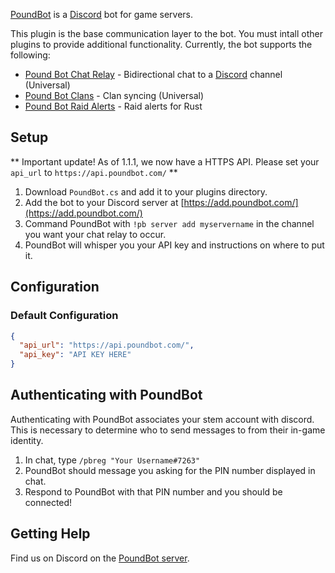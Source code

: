 [PoundBot](https://github.com/poundbot/poundbot) is a [Discord](https://discord.gg/) bot for game servers.

This plugin is the base communication layer to the bot. You must intall other plugins to provide additional
functionality. Currently, the bot supports the following:

* [Pound Bot Chat Relay](https://umod.org/plugins/pound-bot-chat-relay) - Bidirectional chat to a [Discord](https://discord.gg/) channel (Universal)
* [Pound Bot Clans](https://umod.org/plugins/pound-bot-clans) - Clan syncing (Universal)
* [Pound Bot Raid Alerts](https://umod.org/plugins/pound-bot-raid-alerts) - Raid alerts for Rust

## Setup

** Important update! As of 1.1.1, we now have a HTTPS API. Please set your `api_url` to `https://api.poundbot.com/` **

1. Download `PoundBot.cs` and add it to your plugins directory.
2. Add the bot to your Discord server at [https://add.poundbot.com/](https://add.poundbot.com/) 
3. Command PoundBot with `!pb server add myservername` in the channel you want your chat relay to occur.
4. PoundBot will whisper you your API key and instructions on where to put it.

## Configuration

### Default Configuration

```json
{
  "api_url": "https://api.poundbot.com/",
  "api_key": "API KEY HERE"
}
```

## Authenticating with PoundBot

Authenticating with PoundBot associates your stem account with discord. This is necessary to determine
who to send messages to from their in-game identity.

1. In chat, type `/pbreg "Your Username#7263"`
2. PoundBot should message you asking for the PIN number displayed in chat.
3. Respond to PoundBot with that PIN number and you should be connected!

## Getting Help

Find us on Discord on the [PoundBot server](https://discord.gg/ZPNtWEf).